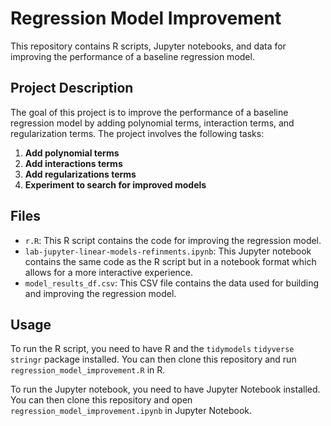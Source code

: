 # Regression Model Improvement

This repository contains R scripts, Jupyter notebooks, and data for improving the performance of a baseline regression model.

## Project Description

The goal of this project is to improve the performance of a baseline regression model by adding polynomial terms, interaction terms, and regularization terms. The project involves the following tasks:

1. **Add polynomial terms**
2. **Add interactions terms**
3. **Add regularizations terms**
4. **Experiment to search for improved models**

## Files

- `r.R`: This R script contains the code for improving the regression model.
- `lab-jupyter-linear-models-refinments.ipynb`: This Jupyter notebook contains the same code as the R script but in a notebook format which allows for a more interactive experience.
- `model_results_df.csv`: This CSV file contains the data used for building and improving the regression model.

## Usage

To run the R script, you need to have R and the `tidymodels` `tidyverse` `stringr`  package installed. You can then clone this repository and run `regression_model_improvement.R` in R.

To run the Jupyter notebook, you need to have Jupyter Notebook installed. You can then clone this repository and open `regression_model_improvement.ipynb` in Jupyter Notebook.
